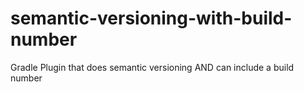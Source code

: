 # semantic-versioning-with-build-number
Gradle Plugin that does semantic versioning AND can include a build number
